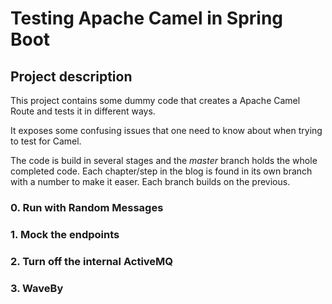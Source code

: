 # Testing Apache Camel in Spring Boot

## Project description
This project contains some dummy code that creates a Apache Camel Route and tests it in different ways.

It exposes some confusing issues that one need to know about when trying to test for Camel.

The code is build in several stages and the _master_ branch holds the whole completed code. Each chapter/step in the blog is found in its own branch with a number to make it easer. Each branch builds on the previous.

### 0. Run with Random Messages 

### 1. Mock the endpoints

### 2. Turn off the internal ActiveMQ

### 3. WaveBy
